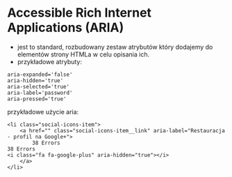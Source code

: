 # Accessible Rich Internet Applications (ARIA)

- jest to standard, rozbudowany zestaw atrybutów który dodajemy do elementów strony HTMLa w celu opisania ich.
- przykładowe atrybuty:<br>
```
aria-expanded='false'
aria-hidden='true'
aria-selected='true'
aria-label='password'
aria-pressed='true'
```
przykładowe użycie aria:<br>
```
<li class="social-icons-item">
    <a href="" class="social-icons-item__link" aria-label="Restauracja - profil na Google+">
        38 Errors
38 Errors
<i class="fa fa-google-plus" aria-hidden="true"></i>
    </a>
</li>
```
